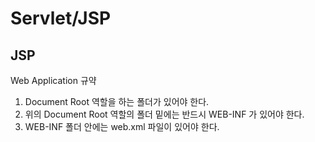 # Servlet/JSP

## JSP

Web Application 규약

1. Document Root 역할을 하는 폴더가 있어야 한다.
2. 위의 Document Root 역할의 폴더 밑에는 반드시 WEB-INF 가 있어야 한다.
3.  WEB-INF 폴더 안에는 web.xml 파일이 있어야 한다.
